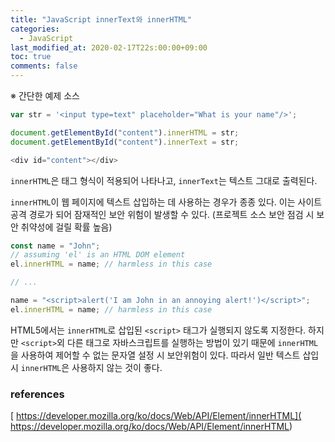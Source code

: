 ```yaml
---
title: "JavaScript innerText와 innerHTML"
categories:
  - JavaScript
last_modified_at: 2020-02-17T22s:00:00+09:00
toc: true
comments: false
---
```

※ 간단한 예제 소스
```javascript
var str = '<input type=text" placeholder="What is your name"/>';

document.getElementById("content").innerHTML = str;
document.getElementById("content").innerText = str;

<div id="content"></div>
```

`innerHTML`은 태그 형식이 적용되어 나타나고, `innerText`는 텍스트 그대로 출력된다.
<br>

`innerHTML`이 웹 페이지에 텍스트 삽입하는 데 사용하는 경우가 종종 있다. 이는 사이트 공격 경로가 되어 잠재적인 보안 위험이 발생할 수 있다. (프로젝트 소스 보안 점검 시 보안 취약성에 걸릴 확률 높음)

```javascript
const name = "John";
// assuming 'el' is an HTML DOM element
el.innerHTML = name; // harmless in this case

// ...

name = "<script>alert('I am John in an annoying alert!')</script>";
el.innerHTML = name; // harmless in this case
```

HTML5에서는 `innerHTML`로 삽입된 `<script>` 태그가 실행되지 않도록 지정한다. 하지만 `<script>`외 다른 태그로 자바스크립트를 실행하는 방법이 있기 때문에 `innerHTML`을 사용하여 제어할 수 없는 문자열 설정 시 보안위험이 있다. 따라서 일반 텍스트 삽입 시 `innerHTML`은 사용하지 않는 것이 좋다.
### references
[
https://developer.mozilla.org/ko/docs/Web/API/Element/innerHTML](
https://developer.mozilla.org/ko/docs/Web/API/Element/innerHTML)
